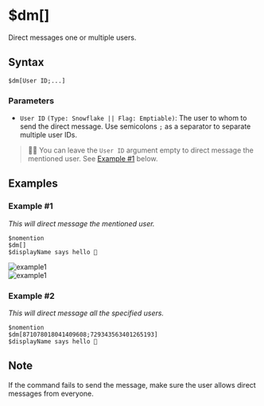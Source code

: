# $dm[]
Direct messages one or multiple users.

## Syntax
```
$dm[User ID;...]
```

### Parameters 
- `User ID` `(Type: Snowflake || Flag: Emptiable)`: The user to whom to send the direct message. Use semicolons `;` as a separator to separate multiple user IDs.

> 🧙‍♂️ You can leave the `User ID` argument empty to direct message the mentioned user. See [Example #1](#example-1) below.

## Examples
### Example #1
*This will direct message the mentioned user.*
```
$nomention
$dm[]
$displayName says hello 👋
```
![example1](https://user-images.githubusercontent.com/111157596/250921279-a0f6cf34-8a24-49aa-a678-d1b015542b0a.png)\
![example1](https://user-images.githubusercontent.com/111157596/250921319-335229ed-6002-424c-8634-d6c33815d792.png)

### Example #2
*This will direct message all the specified users.*
```
$nomention
$dm[871078018041409608;729343563401265193]
$displayName says hello 👋
```

## Note
If the command fails to send the message, make sure the user allows direct messages from everyone.
